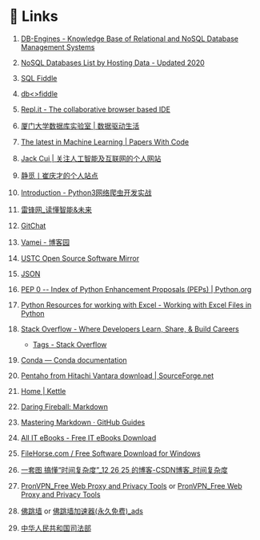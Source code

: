# :1234:  Links

1.  [DB-Engines - Knowledge Base of Relational and NoSQL Database Management Systems](https://db-engines.com/en/ "DB-Engines - Knowledge Base of Relational and NoSQL Database Management Systems")

1.  [NoSQL Databases List by Hosting Data - Updated 2020](https://hostingdata.co.uk/nosql-database/ "NoSQL Databases List by Hosting Data - Updated 2020")

1.  [SQL Fiddle](http://www.sqlfiddle.com/ "SQL Fiddle")

1.  [db<>fiddle](https://dbfiddle.uk/ "db<>fiddle")

1.  [Repl.it - The collaborative browser based IDE](https://repl.it/ "Repl.it - The collaborative browser based IDE")

1.  [厦门大学数据库实验室 | 数据驱动生活](http://dblab.xmu.edu.cn/ "厦门大学数据库实验室 | 数据驱动生活")

1.  [The latest in Machine Learning | Papers With Code](https://www.paperswithcode.com/ "The latest in Machine Learning | Papers With Code")

1.  [Jack Cui | 关注人工智能及互联网的个人网站](https://cuijiahua.com/ "Jack Cui | 关注人工智能及互联网的个人网站")

1.  [静觅丨崔庆才的个人站点](https://cuiqingcai.com/ "静觅丨崔庆才的个人站点")

1.  [Introduction - Python3网络爬虫开发实战](https://python3webspider.cuiqingcai.com/ "Introduction - Python3网络爬虫开发实战")

1.  [雷锋网_读懂智能&未来](https://www.leiphone.com/ "雷锋网_读懂智能&未来")

1.  [GitChat](https://gitbook.cn/ "GitChat")

1.  [Vamei - 博客园](https://www.cnblogs.com/vamei/ "Vamei - 博客园")

1.  [USTC Open Source Software Mirror](http://mirrors.ustc.edu.cn/ "USTC Open Source Software Mirror")

1.  [JSON](https://www.json.org/json-zh.html "JSON")

1.  [PEP 0 -- Index of Python Enhancement Proposals (PEPs) | Python.org](https://www.python.org/dev/peps/ "PEP 0 -- Index of Python Enhancement Proposals (PEPs) | Python.org")

1.  [Python Resources for working with Excel - Working with Excel Files in Python](http://www.python-excel.org/ "Python Resources for working with Excel - Working with Excel Files in Python")

1.  [Stack Overflow - Where Developers Learn, Share, & Build Careers](https://stackoverflow.com/ "Stack Overflow - Where Developers Learn, Share, & Build Careers")    
      
    *  [Tags - Stack Overflow](https://stackoverflow.com/tags/ "Tags - Stack Overflow")

1.  [Conda — Conda   documentation](https://conda.io/en/latest/ "Conda — Conda   documentation")

1.  [Pentaho from Hitachi Vantara download | SourceForge.net](https://sourceforge.net/projects/pentaho/ "Pentaho from Hitachi Vantara download | SourceForge.net")

1.  [Home | Kettle](http://www.kettle.be/ "Home | Kettle")

1.  [Daring Fireball: Markdown](https://daringfireball.net/projects/markdown/ "Daring Fireball: Markdown")

1.  [Mastering Markdown · GitHub Guides](https://guides.github.com/features/mastering-markdown/ "Mastering Markdown · GitHub Guides")

1.  [All IT eBooks - Free IT eBooks Download](http://www.allitebooks.org/ "All IT eBooks - Free IT eBooks Download")

1.  [FileHorse.com / Free Software Download for Windows](https://www.filehorse.com/ "FileHorse.com / Free Software Download for Windows")

1.  [一套图  搞懂“时间复杂度”_12 26 25 的博客-CSDN博客_时间复杂度](https://blog.csdn.net/qq_41523096/article/details/82142747/ "一套图  搞懂“时间复杂度”_12 26 25 的博客-CSDN博客_时间复杂度")

1.  [PronVPN_Free Web Proxy and Privacy Tools](https://www.pronvpn.org/ "PronVPN_Free Web Proxy and Privacy Tools") or [PronVPN_Free Web Proxy and Privacy Tools](https://www.ipron.org/ "PronVPN_Free Web Proxy and Privacy Tools")

1.  [佛跳墙](https://fotiaoqiang.io/ "佛跳墙") or [佛跳墙加速器(永久免费)_ads](https://www.paprnews.com/cn/ "佛跳墙加速器(永久免费)_ads")

1.  [中华人民共和国司法部](http://www.moj.gov.cn/ "中华人民共和国司法部")
